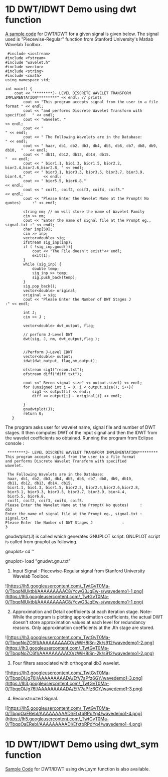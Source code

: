 # 1D DWT/IDWT Demo using dwt function #

[A sample code](http://code.google.com/p/wavelet1d/source/browse/trunk/demo/wavedemo1.cpp) for DWT/IDWT for a given signal is given below. The signal used is "Piecewise-Regular" function from Stanford University's Matlab Wavelab Toolbox.

```
 #include <iostream>
#include <fstream>
#include "wavelet.h"
#include <vector>
#include <string>
#include <cmath>
using namespace std;

int main() {
	cout << "********J- LEVEL DISCRETE WAVELET TRANSFORM IMPLEMENTATION*********" << endl; // prints
	    cout << "This program accepts signal from the user in a file format " << endl;
	    cout << "and performs Discrete Wavelet Transform with specified   " << endl;
	    cout << "wavelet. "                                               << endl;
	    cout << "                                                             " << endl;
	    cout << " The Following Wavelets are in the Database:                 " << endl;
	    cout << " haar, db1, db2, db3, db4, db5, db6, db7, db8, db9, db10,  "   << endl;
	    cout << " db11, db12, db13, db14, db15.                               "  << endl;
	    cout << " bior1.1, bio1.3, bior1.5, bior2.2, bior2.4,bior2.6,bior2.8, " << endl;
	    cout << " bior3.1, bior3.3, bior3.5, bior3.7, bior3.9, bior4.4,"        << endl;
	    cout << " bior5.5, bior6.8."                                            << endl;
	    cout << " coif1, coif2, coif3, coif4, coif5."                           << endl;
	    cout << "Please Enter the Wavelet Name at the Prompt( No quotes)     :" << endl;

	    string nm; // nm will store the name of Wavelet Family
	    cin >> nm;
	    cout << "Enter the name of signal file at the Prompt eg., signal.txt :" << endl;
	    char inp[50];
	    cin >> inp;
	    vector<double> sig;
	    ifstream sig_inp(inp);
        if ( !sig_inp.good()){
        	cout << "The File doesn't exist"<< endl;
        	exit(1);
        }
	    while (sig_inp) {
	    	double temp;
	    	sig_inp >> temp;
	    	sig.push_back(temp);
	    }
	    sig.pop_back();
	    vector<double> original;
	    original = sig;
	    cout << "Please Enter the Number of DWT Stages J             :" << endl;

	    int J;
	    cin >> J ;

        vector<double> dwt_output, flag;

        // perform J-Level DWT
	    dwt(sig, J, nm, dwt_output,flag );


	    //Perform J-Level IDWT
	    vector<double> output;
	    idwt(dwt_output, flag,nm,output);

	    ofstream sig1("recon.txt");
	    ofstream diff("diff.txt");

	    cout <<" Recon signal size" << output.size() << endl;
	    for (unsigned int i = 0; i < output.size(); i++){
	    	sig1 << output[i] << endl;
	    	diff << output[i] - original[i] << endl;

	    }
	    gnudwtplot(J);
	    return 0;
   }

```

The program asks user for wavelet name, signal file and number of DWT stages. It then computes DWT of the input signal and then the IDWT from the wavelet coefficients so obtained. Running the program from Eclipse console :

```
 ********J- LEVEL DISCRETE WAVELET TRANSFORM IMPLEMENTATION*********
This program accepts signal from the user in a file format 
and performs Discrete Wavelet Transform with specified   
wavelet. 
                                                             
 The Following Wavelets are in the Database:                 
 haar, db1, db2, db3, db4, db5, db6, db7, db8, db9, db10,  
 db11, db12, db13, db14, db15.                               
 bior1.1, bio1.3, bior1.5, bior2.2, bior2.4,bior2.6,bior2.8, 
 bior3.1, bior3.3, bior3.5, bior3.7, bior3.9, bior4.4,
 bior5.5, bior6.8.
 coif1, coif2, coif3, coif4, coif5.
Please Enter the Wavelet Name at the Prompt( No quotes)     :
db3
Enter the name of signal file at the Prompt eg., signal.txt :
signal.txt
Please Enter the Number of DWT Stages J             :
3
```

gnudwtplot(J) is called which generates GNUPLOT script. GNUPLOT script is called from gnuplot as following.

gnuplot> cd '<Path to File Outputs>'

gnuplot> load "gnudwt.gnu.txt"

1. Input Signal : Piecewise-Regular signal from Stanford University Wavelab Toolbox.

![https://lh5.googleusercontent.com/_TwtGvT0Ma-0/TbqqNlUktbI/AAAAAAAAAC8/YcwG3JqEw-s/wavedemo1-1.png](https://lh5.googleusercontent.com/_TwtGvT0Ma-0/TbqqNlUktbI/AAAAAAAAAC8/YcwG3JqEw-s/wavedemo1-1.png)

2. Approximation and Detail coefficients at each iteration stage. Note- While the program is plotting approximation coefficients, the actual DWT doesn't store approximation values at each level for redundancy reasons. Only approximation coefficients at the Jth stage are stored.

![https://lh3.googleusercontent.com/_TwtGvT0Ma-0/TbqqNoZC6fI/AAAAAAAAAC0/zWiH8iSn-2k/s912/wavedemo1-2.png](https://lh3.googleusercontent.com/_TwtGvT0Ma-0/TbqqNoZC6fI/AAAAAAAAAC0/zWiH8iSn-2k/s912/wavedemo1-2.png)

3. Four filters associated with orthogonal db3 wavelet.

![https://lh3.googleusercontent.com/_TwtGvT0Ma-0/TbqqOIJg76I/AAAAAAAAADA/EfV7aPfz6GY/wavedemo1-3.png](https://lh3.googleusercontent.com/_TwtGvT0Ma-0/TbqqOIJg76I/AAAAAAAAADA/EfV7aPfz6GY/wavedemo1-3.png)

4. Reconstructed Signal.

![https://lh5.googleusercontent.com/_TwtGvT0Ma-0/TbqqOaERebI/AAAAAAAAADI/EfxtbRPdYq4/wavedemo1-4.png](https://lh5.googleusercontent.com/_TwtGvT0Ma-0/TbqqOaERebI/AAAAAAAAADI/EfxtbRPdYq4/wavedemo1-4.png)


# 1D DWT/IDWT Demo using dwt\_sym function #

[Sample Code](http://code.google.com/p/wavelet1d/source/browse/trunk/demo/wavedemo_sym1.cpp) for DWT/IDWT using dwt\_sym function is also available.